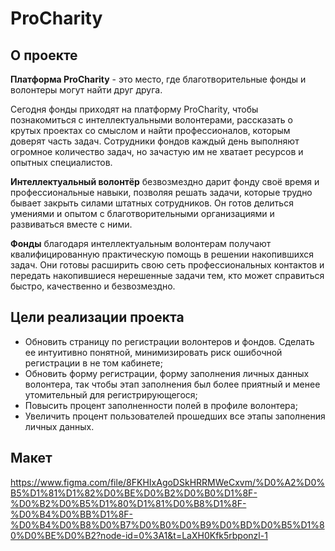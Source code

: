 # ProCharity
## О проекте
**Платформа ProCharity** - это место, где благотворительные фонды и волонтеры могут найти друг друга.

Сегодня фонды приходят на платформу ProCharity, чтобы познакомиться с интеллектуальными волонтерами, рассказать о крутых проектах со смыслом и найти профессионалов, которым доверят часть задач. Сотрудники фондов каждый день выполняют огромное количество задач, но зачастую им не хватает ресурсов и опытных специалистов. 

**Интеллектуальный волонтёр** безвозмездно дарит фонду своё время и профессиональные навыки, позволяя решать задачи, которые трудно бывает закрыть силами штатных сотрудников. Он готов делиться умениями и опытом с благотворительными организациями и развиваться вместе с ними.

**Фонды** благодаря интеллектуальным волонтерам получают квалифицированную практическую помощь в решении накопившихся задач. Они готовы расширить свою сеть профессиональных контактов и передать накопившиеся нерешенные задачи тем, кто может справиться быстро, качественно и безвозмездно.

## Цели реализации проекта
- Обновить страницу по регистрации волонтеров и фондов. Сделать ее интуитивно понятной, минимизировать риск ошибочной регистрации в не том кабинете;
- Обновить форму регистрации, форму заполнения личных данных волонтера, так чтобы этап заполнения был более приятный и менее утомительный для регистрирующегося;
- Повысить процент заполненности полей в профиле волонтера;
- Увеличить процент пользователей прошедших все этапы заполнения личных данных.

## Макет
https://www.figma.com/file/8FKHIxAgoDSkHRRMWeCxvm/%D0%A2%D0%B5%D1%81%D1%82%D0%BE%D0%B2%D0%B0%D1%8F-%D0%B2%D0%B5%D1%80%D1%81%D0%B8%D1%8F-%D0%B4%D0%BB%D1%8F-%D0%B4%D0%B8%D0%B7%D0%B0%D0%B9%D0%BD%D0%B5%D1%80%D0%BE%D0%B2?node-id=0%3A1&t=LaXH0Kfk5rbponzl-1
